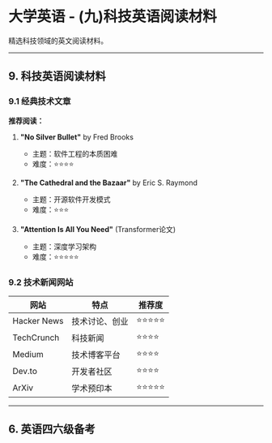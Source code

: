# 大学英语 - (九)科技英语阅读材料

精选科技领域的英文阅读材料。

---

## 9. 科技英语阅读材料

### 9.1 经典技术文章

**推荐阅读：**

1. **"No Silver Bullet"** by Fred Brooks
   - 主题：软件工程的本质困难
   - 难度：⭐⭐⭐⭐

2. **"The Cathedral and the Bazaar"** by Eric S. Raymond
   - 主题：开源软件开发模式
   - 难度：⭐⭐⭐

3. **"Attention Is All You Need"** (Transformer论文)
   - 主题：深度学习架构
   - 难度：⭐⭐⭐⭐⭐

### 9.2 技术新闻网站

| 网站 | 特点 | 推荐度 |
|------|------|--------|
| Hacker News | 技术讨论、创业 | ⭐⭐⭐⭐⭐ |
| TechCrunch | 科技新闻 | ⭐⭐⭐⭐ |
| Medium | 技术博客平台 | ⭐⭐⭐⭐ |
| Dev.to | 开发者社区 | ⭐⭐⭐⭐ |
| ArXiv | 学术预印本 | ⭐⭐⭐⭐⭐ |

---

## 6. 英语四六级备考